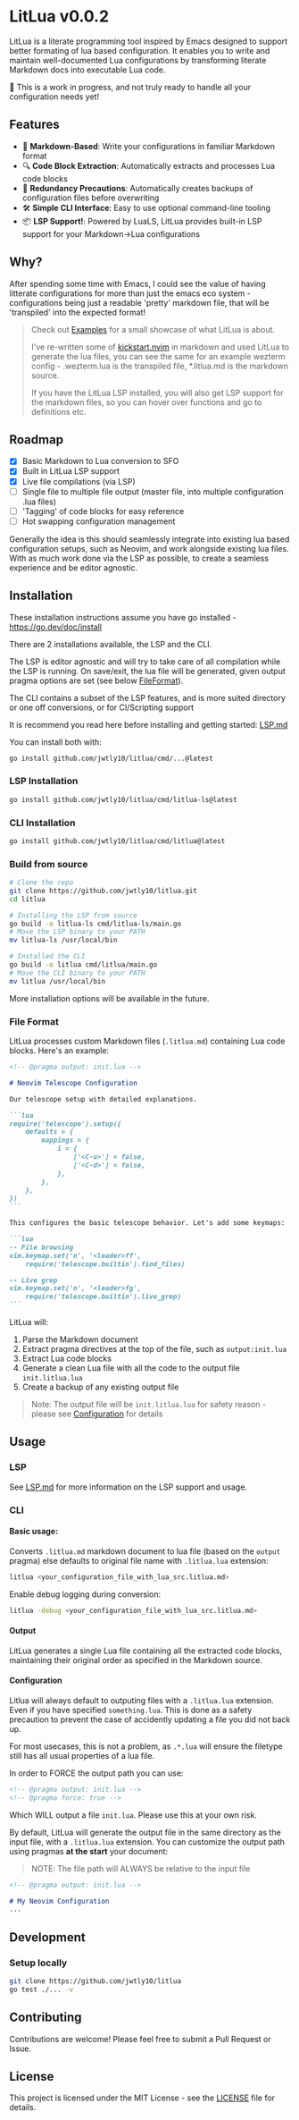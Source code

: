 # LitLua v0.0.2

LitLua is a literate programming tool inspired by Emacs designed to support better formating of lua based configuration. It enables you to write and maintain well-documented Lua configurations by transforming literate Markdown docs into executable Lua code.

🚨 This is a work in progress, and not truly ready to handle all your configuration needs yet!

## Features

- 📝 **Markdown-Based**: Write your configurations in familiar Markdown format
- 🔍 **Code Block Extraction**: Automatically extracts and processes Lua code blocks
- 💾 **Redundancy Precautions**: Automatically creates backups of configuration files before overwriting
- 🛠 **Simple CLI Interface**: Easy to use optional command-line tooling
- 📦 **LSP Support!**: Powered by LuaLS, LitLua provides built-in LSP support for your Markdown->Lua configurations


## Why?

After spending some time with Emacs, I could see the value of having litterate configurations for more than just the emacs eco system - configurations being just a readable 'pretty' markdown file, that will be 'transpiled' into the expected format!


> Check out [Examples](https://github.com/jwtly10/litlua/blob/main/examples/kickstart.nvim/kickstart_configuration.litlua.md) for a small showcase of what LitLua is about. 
> 
> I've re-written some of [kickstart.nvim](https://github.com/nvim-lua/kickstart.nvim) in markdown and used LitLua to generate the lua files, you can see the same for an example wezterm config - .wezterm.lua is the transpiled file, *.litlua.md is the markdown source.
> 
> If you have the LitLua LSP installed, you will also get LSP support for the markdown files, so you can hover over functions and go to definitions etc.


## Roadmap
- [X] Basic Markdown to Lua conversion to SFO
- [X] Built in LitLua LSP support 
- [X] Live file compilations (via LSP)
- [ ] Single file to multiple file output (master file, into multiple configuration .lua files)
- [ ] 'Tagging' of code blocks for easy reference
- [ ] Hot swapping configuration management

Generally the idea is this should seamlessly integrate into existing lua based configuration setups, such as Neovim, and work alongside existing lua files.
With as much work done via the LSP as possible, to create a seamless experience and be editor agnostic.


## Installation

These installation instructions assume you have go installed - https://go.dev/doc/install

There are 2 installations available, the LSP and the CLI.

The LSP is editor agnostic and will try to take care of all compilation while the LSP is running. On save/exit, 
the lua file will be generated, given output pragma options are set (see below [FileFormat](#file-format)).

The CLI contains a subset of the LSP features, and is more suited directory or one off conversions, or for CI/Scripting support

It is recommend you read here before installing and getting started: [LSP.md](./LSP.md)

You can install both with:

```sh
go install github.com/jwtly10/litlua/cmd/...@latest
```

### LSP Installation

```sh
go install github.com/jwtly10/litlua/cmd/litlua-ls@latest
```

### CLI Installation

```sh
go install github.com/jwtly10/litlua/cmd/litlua@latest
```

### Build from source
```sh
# Clone the repo
git clone https://github.com/jwtly10/litlua.git
cd litlua

# Installing the LSP from source
go build -o litlua-ls cmd/litlua-ls/main.go
# Move the LSP binary to your PATH  
mv litlua-ls /usr/local/bin  

# Installed the CLI
go build -o litlua cmd/litlua/main.go
# Move the CLI binary to your PATH  
mv litlua /usr/local/bin  
```


More installation options will be available in the future.


### File Format

LitLua processes custom Markdown files (`.litlua.md`) containing Lua code blocks. Here's an example:

````markdown
<!-- @pragma output: init.lua -->

# Neovim Telescope Configuration

Our telescope setup with detailed explanations.

```lua
require('telescope').setup({
    defaults = {
        mappings = {
            i = {
                ['<C-u>'] = false,
                ['<C-d>'] = false,
            },
        },
    },
})
```

This configures the basic telescope behavior. Let's add some keymaps:

```lua
-- File browsing
vim.keymap.set('n', '<leader>ff', 
    require('telescope.builtin').find_files)

-- Live grep
vim.keymap.set('n', '<leader>fg', 
    require('telescope.builtin').live_grep)
```
````

LitLua will:
1. Parse the Markdown document
2. Extract pragma directives at the top of the file, such as `output:init.lua`
3. Extract Lua code blocks
4. Generate a clean Lua file with all the code to the output file `init.litlua.lua`
5. Create a backup of any existing output file

> Note: The output file will be `init.litlua.lua` for safety reason - please see [Configuration](#configuration) for details


## Usage

### LSP
See [LSP.md](./LSP.md) for more information on the LSP support and usage.

### CLI

#### Basic usage:

Converts `.litlua.md` markdown document to lua file (based on the `output` pragma) else defaults to original file name with `.litlua.lua` extension:

```bash
litlua <your_configuration_file_with_lua_src.litlua.md>
```

Enable debug logging during conversion:

```bash
litlua -debug <your_configuration_file_with_lua_src.litlua.md>
```

#### Output

LitLua generates a single Lua file containing all the extracted code blocks, maintaining their original order as specified in the Markdown source.

#### Configuration


Litlua will always default to outputing files with a `.litlua.lua` extension. Even if you have specified `something.lua`. This is done as a safety precaution to prevent the case of accidently updating a file you did not back up. 

For most usecases, this is not a problem, as `.*.lua` will ensure the filetype still has all usual properties of a lua file. 

In order to FORCE the output path you can use:

``` markdown
<!-- @pragma output: init.lua -->
<!-- @pragma force: true -->
```

Which WILL output a file `init.lua`. Please use this at your own risk.


By default, LitLua will generate the output file in the same directory as the input file, with a `.litlua.lua` extension. You can customize the output path using pragmas **at the start** your document:

> NOTE: The file path will ALWAYS be relative to the input file

```markdown
<!-- @pragma output: init.lua -->

# My Neovim Configuration
...
```

## Development

### Setup locally

```bash
git clone https://github.com/jwtly10/litlua
go test ./... -v
```

## Contributing

Contributions are welcome! Please feel free to submit a Pull Request or Issue.

## License

This project is licensed under the MIT License - see the [LICENSE](LICENSE) file for details.
